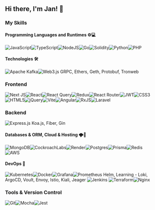 ## Hi there, I'm Jan! 👋
### My Skills
#### Programming Languages and Runtimes ⚙️💻
![JavaScript](https://img.shields.io/badge/javascript-%23323330.svg?style=for-the-badge&logo=javascript&logoColor=%23F7DF1E)![TypeScript](https://img.shields.io/badge/typescript-%23007ACC.svg?style=for-the-badge&logo=typescript&logoColor=white)![NodeJS](https://img.shields.io/badge/node.js-6DA55F?style=for-the-badge&logo=node.js&logoColor=white)![Go](https://img.shields.io/badge/go-%2300ADD8.svg?style=for-the-badge&logo=go&logoColor=white)![Solidity](https://img.shields.io/badge/Solidity-%23363636.svg?style=for-the-badge&logo=solidity&logoColor=white)![Python](https://img.shields.io/badge/python-3670A0?style=for-the-badge&logo=python&logoColor=ffdd54)![PHP](https://img.shields.io/badge/php-%23777BB4.svg?style=for-the-badge&logo=php&logoColor=white)
#### Technologies 🛠
![Apache Kafka](https://img.shields.io/badge/Apache%20Kafka-000?style=for-the-badge&logo=apachekafka)![Web3.js](https://img.shields.io/badge/web3.js-F16822?style=for-the-badge&logo=web3.js&logoColor=white)
GRPC, Ethers, Geth, Protobuf, Tronweb
### Frontend
![Next JS](https://img.shields.io/badge/Next-black?style=for-the-badge&logo=next.js&logoColor=white)![React](https://img.shields.io/badge/react-%2320232a.svg?style=for-the-badge&logo=react&logoColor=%2361DAFB)![React Query](https://img.shields.io/badge/-React%20Query-FF4154?style=for-the-badge&logo=react%20query&logoColor=white)![Redux](https://img.shields.io/badge/redux-%23593d88.svg?style=for-the-badge&logo=redux&logoColor=white)![React Router](https://img.shields.io/badge/React_Router-CA4245?style=for-the-badge&logo=react-router&logoColor=white)![JWT](https://img.shields.io/badge/JWT-black?style=for-the-badge&logo=JSON%20web%20tokens)![CSS3](https://img.shields.io/badge/css3-%231572B6.svg?style=for-the-badge&logo=css3&logoColor=white)![HTML5](https://img.shields.io/badge/html5-%23E34F26.svg?style=for-the-badge&logo=html5&logoColor=white)![jQuery](https://img.shields.io/badge/jquery-%230769AD.svg?style=for-the-badge&logo=jquery&logoColor=white)![Vite](https://img.shields.io/badge/vite-%23646CFF.svg?style=for-the-badge&logo=vite&logoColor=white)![Angular](https://img.shields.io/badge/angular-%23DD0031.svg?style=for-the-badge&logo=angular&logoColor=white)![RxJS](https://img.shields.io/badge/rxjs-%23B7178C.svg?style=for-the-badge&logo=reactivex&logoColor=white)![Laravel](https://img.shields.io/badge/laravel-%23FF2D20.svg?style=for-the-badge&logo=laravel&logoColor=white)
### Backend
![Express.js](https://img.shields.io/badge/express.js-%23404d59.svg?style=for-the-badge&logo=express&logoColor=%2361DAFB) Koa.js, Fiber, Gin
#### Databases & ORM, Cloud & Hosting 🌩️💾
![MongoDB](https://img.shields.io/badge/MongoDB-%234ea94b.svg?style=for-the-badge&logo=mongodb&logoColor=white)![CockroachLabs](https://img.shields.io/badge/Cockroach%20Labs-6933FF?style=for-the-badge&logo=Cockroach%20Labs&logoColor=white)![Render](https://img.shields.io/badge/Render-%46E3B7.svg?style=for-the-badge&logo=render&logoColor=white)![Postgres](https://img.shields.io/badge/postgres-%23316192.svg?style=for-the-badge&logo=postgresql&logoColor=white)![Prisma](https://img.shields.io/badge/Prisma-3982CE?style=for-the-badge&logo=Prisma&logoColor=white)![Redis](https://img.shields.io/badge/redis-%23DD0031.svg?style=for-the-badge&logo=redis&logoColor=white)	![AWS](https://img.shields.io/badge/AWS-%23FF9900.svg?style=for-the-badge&logo=amazon-aws&logoColor=white)
#### DevOps 🔬
![Kubernetes](https://img.shields.io/badge/kubernetes-%23326ce5.svg?style=for-the-badge&logo=kubernetes&logoColor=white)![Docker](https://img.shields.io/badge/docker-%230db7ed.svg?style=for-the-badge&logo=docker&logoColor=white)![Grafana](https://img.shields.io/badge/grafana-%23F46800.svg?style=for-the-badge&logo=grafana&logoColor=white)![Prometheus](https://img.shields.io/badge/Prometheus-E6522C?style=for-the-badge&logo=Prometheus&logoColor=white)
Helm, Learning - Loki, ArgoCD, Voult, Envoy, Istio, Kiali, Jeager ![Jenkins](https://img.shields.io/badge/jenkins-%232C5263.svg?style=for-the-badge&logo=jenkins&logoColor=white) ![Terraform](https://img.shields.io/badge/terraform-%235835CC.svg?style=for-the-badge&logo=terraform&logoColor=white)![Nginx](https://img.shields.io/badge/nginx-%23009639.svg?style=for-the-badge&logo=nginx&logoColor=white)
### Tools & Version Control  
![Git](https://img.shields.io/badge/git-%23F05033.svg?style=for-the-badge&logo=git&logoColor=white)![Mocha](https://img.shields.io/badge/-mocha-%238D6748?style=for-the-badge&logo=mocha&logoColor=white)![Jest](https://img.shields.io/badge/-jest-%23C21325?style=for-the-badge&logo=jest&logoColor=white)


